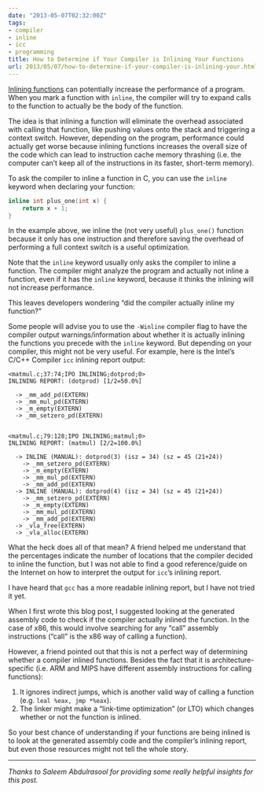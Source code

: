 ```yaml
---
date: "2013-05-07T02:32:00Z"
tags:
- compiler
- inline
- icc
- programming
title: How to Determine if Your Compiler is Inlining Your Functions
url: 2013/05/07/how-to-determine-if-your-compiler-is-inlining-your.html
---
```


[Inlining functions](https://en.wikipedia.org/wiki/Inline_function) can potentially increase the performance of a program. When you mark a function with `inline`, the compiler will try to expand calls to the function to actually be the body of the function.

The idea is that inlining a function will eliminate the overhead associated with calling that function, like pushing values onto the stack and triggering a context switch. However, depending on the program, performance could actually get worse because inlining functions increases the overall size of the code which can lead to instruction cache memory thrashing (i.e. the computer can’t keep all of the instructions in its faster, short-term memory).

To ask the compiler to inline a function in C, you can use the `inline` keyword when declaring your function:

```c
inline int plus_one(int x) {
    return x + 1;
}
```

In the example above, we inline the (not very useful) `plus_one()` function because it only has one instruction and therefore saving the overhead of performing a full context switch is a useful optimization.

Note that the `inline` keyword usually only asks the compiler to inline a function. The compiler might analyze the program and actually not inline a function, even if it has the `inline` keyword, because it thinks the inlining will not increase performance.

This leaves developers wondering “did the compiler actually inline my function?”

Some people will advise you to use the `-Winline` compiler flag to have the compiler output warnings/information about whether it is actually inlining the functions you precede with the `inline` keyword. But depending on your compiler, this might not be very useful. For example, here is the Intel’s C/C++ Compiler `icc` inlining report output:

```
<matmul.c;37:74;IPO INLINING;dotprod;0>
INLINING REPORT: (dotprod) [1/2=50.0%]

  -> _mm_add_pd(EXTERN)
  -> _mm_mul_pd(EXTERN)
  -> _m_empty(EXTERN)
  -> _mm_setzero_pd(EXTERN)


<matmul.c;79:128;IPO INLINING;matmul;0>
INLINING REPORT: (matmul) [2/2=100.0%]

  -> INLINE (MANUAL): dotprod(3) (isz = 34) (sz = 45 (21+24))
    -> _mm_setzero_pd(EXTERN)
    -> _m_empty(EXTERN)
    -> _mm_mul_pd(EXTERN)
    -> _mm_add_pd(EXTERN)
  -> INLINE (MANUAL): dotprod(4) (isz = 34) (sz = 45 (21+24))
    -> _mm_setzero_pd(EXTERN)
    -> _m_empty(EXTERN)
    -> _mm_mul_pd(EXTERN)
    -> _mm_add_pd(EXTERN)
  -> _vla_free(EXTERN)
  -> _vla_alloc(EXTERN)
```

What the heck does all of that mean? A friend helped me understand that the percentages indicate the number of locations that the compiler decided to inline the function, but I was not able to find a good reference/guide on the Internet on how to interpret the output for `icc`’s inlining report.

I have heard that `gcc` has a more readable inlining report, but I have not tried it yet.

When I first wrote this blog post, I suggested looking at the generated assembly code to check if the compiler actually inlined the function. In the case of x86, this would involve searching for any “call” assembly instructions (“call” is the x86 way of calling a function).

However, a friend pointed out that this is not a perfect way of determining whether a compiler inlined functions. Besides the fact that it is architecture-specific (i.e. ARM and MIPS have different assembly instructions for calling functions):

1.  It ignores indirect jumps, which is another valid way of calling a function (e.g. `leal %eax, jmp *%eax`).
2.  The linker might make a “link-time optimization” (or LTO) which changes whether or not the function is inlined.

So your best chance of understanding if your functions are being inlined is to look at the generated assembly code and the compiler’s inlining report, but even those resources might not tell the whole story.

* * *

_Thanks to Saleem Abdulrasool for providing some really helpful insights for this post._

